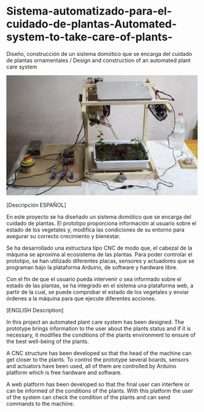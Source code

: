# Sistema-automatizado-para-el-cuidado-de-plantas-Automated-system-to-take-care-of-plants-
Diseño, construcción de un sistema domótico que se encarga del cuidado de plantas ornamentales / Design and construction of an automated plant care system 

![](https://github.com/victorr94/Sistema-automatizado-para-el-cuidado-de-plantas-Automated-system-to-take-care-of-plants-/blob/main/fotos/Sistema%20completo.JPG)

[Descripción ESPAÑOL]

En este proyecto se ha diseñado un sistema domótico que se encarga del cuidado de plantas. El prototipo proporciona información al usuario sobre el estado de los vegetales y, modifica las condiciones de su entorno para asegurar su correcto crecimiento y bienestar.

Se ha desarrollado una estructura tipo CNC de modo que, el cabezal de la máquina se aproxima al ecosistema de las plantas. Para poder controlar el prototipo, se han utilizado diferentes placas, sensores y actuadores que se programan bajo la plataforma Arduino, de software y hardware libre.

Con el fin de que el usuario pueda intervenir o sea informado sobre el estado de las plantas, se ha integrado en el sistema una plataforma web, a partir de la cual, se puede comprobar el estado de los vegetales y enviar órdenes a la máquina para que ejecute diferentes acciones.


[ENGLISH Description]

In this project an automated plant care system has been designed. The prototype brings information to the user about the plants status and if it is necessary, it modifies the conditions of the plants environment to ensure of the best well-being of the plants.

A CNC structure has been developed so that the head of the machine can get closer to the plants. To control the prototype several boards, sensors and actuators have been used, all of them are controlled by Arduino platform which is free hardware and software.

A web platform has been developed so that the final user can interfere or can be informed of the conditions of the plants. With this platform the user of the system can check the condition of the plants and can send commands to the machine.


